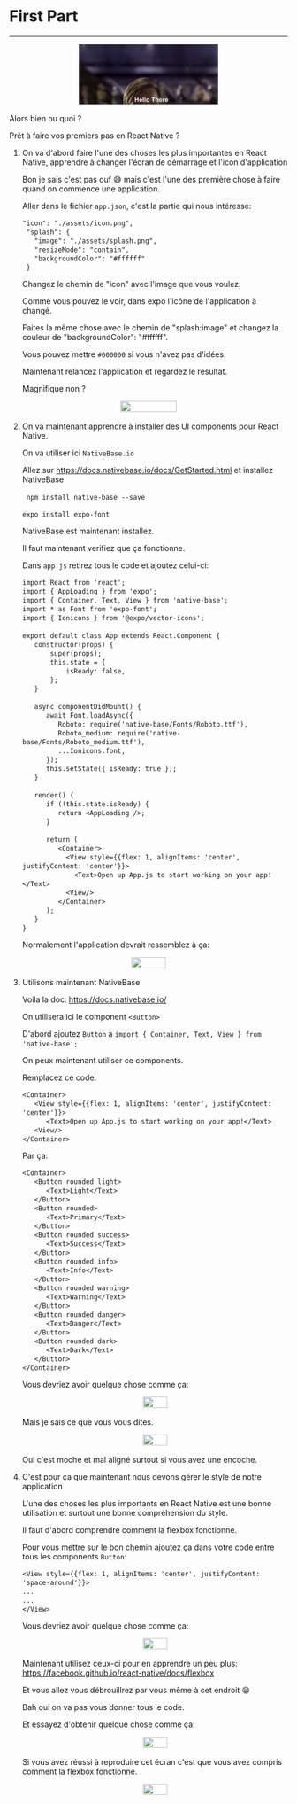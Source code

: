 # First Part

---
<p align="center">
   <img width="50%" height="50%" src="/img/hello-there.gif">
</p>

Alors bien ou quoi ?

Prêt à faire vos premiers pas en React Native ?

1) On va d'abord faire l'une des choses les plus importantes en React Native, apprendre à changer l'écran de démarrage et l'icon    d'application

   Bon je sais c'est pas ouf :sweat_smile: mais c'est l'une des première chose à faire quand on commence une application.
   
   Aller dans le fichier ```app.json```, c'est la partie qui nous intéresse:
   
   ```
   "icon": "./assets/icon.png",
    "splash": {
      "image": "./assets/splash.png",
      "resizeMode": "contain",
      "backgroundColor": "#ffffff"
    }
    ```
    
    Changez le chemin de "icon" avec l'image que vous voulez. 
    
    Comme vous pouvez le voir, dans expo l'icône de l'application à changé.
    
    Faites la même chose avec le chemin de "splash:image" et changez la couleur de "backgroundColor": "#ffffff".
    
    Vous pouvez mettre ```#000000``` si vous n'avez pas d'idées.
    
    Maintenant relancez l'application et regardez le resultat.
    
    Magnifique non ?
    
<p align="center">
   <img width="45%" height="45%" src="/img/the-office-no.gif">
</p>
    
2) On va maintenant apprendre à installer des UI components pour React Native.

   On va utiliser ici ```NativeBase.io```
   
   Allez sur https://docs.nativebase.io/docs/GetStarted.html et installez NativeBase
   
   ``` npm install native-base --save```
   
   ``` expo install expo-font ```
   
   NativeBase est maintenant installez.
   
   Il faut maintenant verifiez que ça fonctionne.
   
   Dans ```app.js``` retirez tous le code et ajoutez celui-ci:
   
   ```
   import React from 'react';
   import { AppLoading } from 'expo';
   import { Container, Text, View } from 'native-base';
   import * as Font from 'expo-font';
   import { Ionicons } from '@expo/vector-icons';
   
   export default class App extends React.Component {
      constructor(props) {
          super(props);
          this.state = {
              isReady: false,
          };
      }
   
      async componentDidMount() {
         await Font.loadAsync({
            Roboto: require('native-base/Fonts/Roboto.ttf'),
            Roboto_medium: require('native-base/Fonts/Roboto_medium.ttf'),
            ...Ionicons.font,
         });
         this.setState({ isReady: true });
      }
   
      render() {
         if (!this.state.isReady) {
            return <AppLoading />;
         }
   
         return (
            <Container>
              <View style={{flex: 1, alignItems: 'center', justifyContent: 'center'}}>
                <Text>Open up App.js to start working on your app!</Text>
              <View/>
            </Container>
         );
      }
   }
   ```
   
   Normalement l'application devrait ressemblez à ça:

<p align="center">
   <img width="35%" height="35%" src="/img/app_first_launch.png">
</p>
   
3) Utilisons maintenant NativeBase
   
   Voila la doc: https://docs.nativebase.io/ 
   
   On utilisera ici le component ```<Button>```
   
   D'abord ajoutez ```Button``` à ```import { Container, Text, View } from 'native-base';```
   
   On peux maintenant utiliser ce components.
   
   Remplacez ce code:
   
   ```
   <Container>
      <View style={{flex: 1, alignItems: 'center', justifyContent: 'center'}}>
         <Text>Open up App.js to start working on your app!</Text>
      <View/>
   </Container>
   ```
   
   Par ça:
   
   ```
   <Container>
      <Button rounded light>
         <Text>Light</Text>
      </Button>
      <Button rounded>
         <Text>Primary</Text>
      </Button>
      <Button rounded success>
         <Text>Success</Text>
      </Button>
      <Button rounded info>
         <Text>Info</Text>
      </Button>
      <Button rounded warning>
         <Text>Warning</Text>
      </Button>
      <Button rounded danger>
         <Text>Danger</Text>
      </Button>
      <Button rounded dark>
         <Text>Dark</Text>
      </Button>
   </Container>
   ```
   
   Vous devriez avoir quelque chose comme ça:
   
   <p align="center">
      <img width="30%" height="30%" src="/img/button_page.png">
   </p>

   Mais je sais ce que vous vous dites.

   <p align="center">
      <img width="30%" height="30%" src="/img/kevin-hart.gif">
   </p>
   
   Oui c'est moche et mal aligné surtout si vous avez une encoche.
  
4) C'est pour ça que maintenant nous devons gérer le style de notre application

   L'une des choses les plus importants en React Native est une bonne utilisation et surtout une bonne compréhension du style.
  
   Il faut d'abord comprendre comment la flexbox fonctionne.
   
   Pour vous mettre sur le bon chemin ajoutez ça dans votre code entre tous les components ```Button```:
   
   ```
   <View style={{flex: 1, alignItems: 'center', justifyContent: 'space-around'}}>
   ...
   ...
   </View>
   ```
   
   Vous devriez avoir quelque chose comme ça:
 
   <p align="center">
      <img width="30%" height="30%" src="/img/task-4-1.jpg">
   </p>
   
   Maintenant utilisez ceux-ci pour en apprendre un peu plus: https://facebook.github.io/react-native/docs/flexbox
   
   Et vous allez vous débrouillrez par vous même à cet endroit :grin:
   
   Bah oui on va pas vous donner tous le code.

   Et essayez d'obtenir quelque chose comme ça:

   <p align="center">
      <img width="30%" height="30%" src="/img/task-4-2.jpg">
   </p>

   Si vous avez réussi à reproduire cet écran c'est que vous avez compris comment la flexbox fonctionne.
   
   <p align="center">
      <img width="30%" height="30%" src="/img/dicaprio.gif">
   </p>

